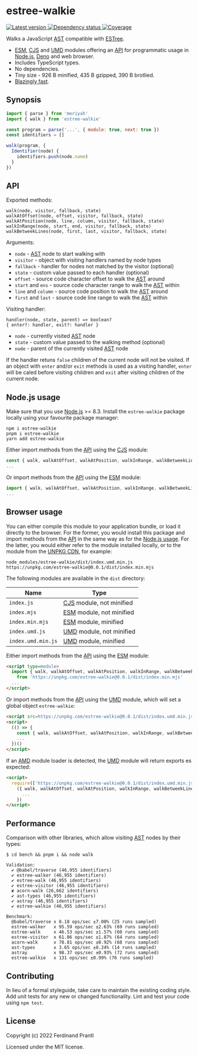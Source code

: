 # estree-walkie

[![Latest version](https://img.shields.io/npm/v/estree-walkie)
 ![Dependency status](https://img.shields.io/librariesio/release/npm/estree-walkie)
](https://www.npmjs.com/package/estree-walkie)
[![Coverage](https://codecov.io/gh/prantlf/estree-walkie/branch/master/graph/badge.svg)](https://codecov.io/gh/prantlf/estree-walkie)

Walks a JavaScript [AST] compatible with [ESTree].

* [ESM], [CJS] and [UMD] modules offering an [API] for programmatic usage in [Node.js], [Deno] and web browser.
* Includes TypeScript types.
* No dependencies.
* Tiny size - 926 B minified, 435 B gzipped, 390 B brotlied.
* [Blazingly fast].

## Synopsis

```js
import { parse } from 'meriyah'
import { walk } from 'estree-walkie'

const program = parse('...', { module: true, next: true })
const identifiers = []

walk(program, {
  Identifier(node) {
    identifiers.push(node.name)
  }
})
```

## API

Exported methods:

    walk(node, visitor, fallback, state)
    walkAtOffset(node, offset, visitor, fallback, state)
    walkAtPosition(node, line, column, visitor, fallback, state)
    walkInRange(node, start, end, visitor, fallback, state)
    walkBetweekLines(node, first, last, visitor, fallback, state)

Arguments:

* `node` - [AST] node to start walking with
* `visitor` - object with visiting handlers named by node types
* `fallback` - handler for nodes not matched by the visitor (optional)
* `state` - custom value passed to each handler (optional)
* `offset` - source code character offset to walk the [AST] around
* `start` and `ens` - source code character range to walk the [AST] within
* `line` and `column` - source code position to walk the [AST] around
* `first` and `last` - source code line range to walk the [AST] within

Visiting handler:

    handler(node, state, parent) => boolean?
    { enter?: handler, exit?: handler }

* `node` - currently visited [AST] node
* `state` - custom value passed to the walking method (optional)
* `node` - parent of the currently visited [AST] node

If the handler retuns `false` children of the current node will not be visited.
If an object with `enter` and/or `exit` methods is used as a visiting handler, `enter` will be caled before visiting children and `exit` after visiting children of the current node.

## Node.js usage

Make sure that you use [Node.js] >= 8.3. Install the `estree-walkie` package locally using your favourite package manager:

```
npm i estree-walkie
pnpm i estree-walkie
yarn add estree-walkie
```

Either import methods from the [API] using the [CJS] module:

```js
const { walk, walkAtOffset, walkAtPosition, walkInRange, walkBetweekLines } = require('estree-walkie')
...
```

Or import methods from the [API] using the [ESM] module:

```js
import { walk, walkAtOffset, walkAtPosition, walkInRange, walkBetweekLines } from 'estree-walkie'
...
```

## Browser usage

You can either compile this module to your application bundle, or load it directly to the browser. For the former, you would install this package and import methods from the [API] in the same way as for the [Node.js usage]. For the latter, you would either refer to the module installed locally, or to the module from the [UNPKG CDN], for example:

    node_modules/estree-walkie/dist/index.umd.min.js
    https://unpkg.com/estree-walkie@0.0.1/dist/index.min.mjs

The following modules are available in the `dist` directory:

| Name               | Type                       |
| ------------------ | -------------------------- |
| `index.js`         | [CJS] module, not minified |
| `index.mjs`        | [ESM] module, not minified |
| `index.min.mjs`    | [ESM] module, minified     |
| `index.umd.js`     | [UMD] module, not minified |
| `index.umd.min.js` | [UMD] module, minified     |

Either import methods from the [API] using the [ESM] module:

```html
<script type=module>
  import { walk, walkAtOffset, walkAtPosition, walkInRange, walkBetweekLines }
    from 'https://unpkg.com/estree-walkie@0.0.1/dist/index.min.mjs'
  ...
</script>
```

Or import methods from the [API] using the [UMD] module, which will set a global object `estree-walkie`:

```html
<script src=https://unpkg.com/estree-walkie@0.0.1/dist/index.umd.min.js></script>
<script>
  (() => {
    const { walk, walkAtOffset, walkAtPosition, walkInRange, walkBetweekLines } = estreeWalkie
    ...
  })()
</script>
```

If an [AMD] module loader is detected, the [UMD] module will return exports es expected:

```html
<script>
  require(['https://unpkg.com/estree-walkie@0.0.1/dist/index.umd.min.js'],
    ({ walk, walkAtOffset, walkAtPosition, walkInRange, walkBetweekLines }) => {
      ...
    })
</script>
```

## Performance

Comparison with other libraries, which allow visiting [AST] nodes by their types:

    $ cd bench && pnpm i && node walk

    Validation:
      ✔ @babel/traverse (46,955 identifiers)
      ✔ estree-walker (46,955 identifiers)
      ✔ estree-walk (46,955 identifiers)
      ✔ estree-visitor (46,955 identifiers)
      ✘ acorn-walk (26,662 identifiers)
      ✔ ast-types (46,955 identifiers)
      ✔ astray (46,955 identifiers)
      ✔ estree-walkie (46,955 identifiers)

    Benchmark:
      @babel/traverse x 8.18 ops/sec ±7.00% (25 runs sampled)
      estree-walker   x 95.59 ops/sec ±2.63% (69 runs sampled)
      estree-walk     x 46.53 ops/sec ±1.57% (60 runs sampled)
      estree-visitor  x 61.86 ops/sec ±1.87% (64 runs sampled)
      acorn-walk      x 78.81 ops/sec ±0.92% (68 runs sampled)
      ast-types       x 3.65 ops/sec ±8.24% (14 runs sampled)
      astray          x 98.37 ops/sec ±0.93% (72 runs sampled)
      estree-walkie   x 131 ops/sec ±0.99% (76 runs sampled)

## Contributing

In lieu of a formal styleguide, take care to maintain the existing coding style. Add unit tests for any new or changed functionality. Lint and test your code using `npm test`.

## License

Copyright (c) 2022 Ferdinand Prantl

Licensed under the MIT license.

[AST]: https://astexplorer.net/
[ESTree]: https://github.com/estree/estree#readme
[Node.js]: https://nodejs.org/
[Deno]: https://deno.land/
[Blazingly fast]: #performance
[API]: #api
[Node.js usage]: #nodejs-usage
[UNPKG CDN]: https://unpkg.com/
[CJS]: https://blog.risingstack.com/node-js-at-scale-module-system-commonjs-require/#commonjstotherescue
[UMD]: https://github.com/umdjs/umd#readme
[AMD]: https://github.com/amdjs/amdjs-api/wiki/AMD
[ESM]: https://hacks.mozilla.org/2018/03/es-modules-a-cartoon-deep-dive/#content-head

